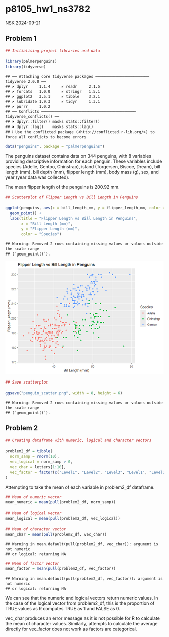 p8105_hw1_ns3782
================
NSK
2024-09-21

## Problem 1

``` r
## Initialising project libraries and data

library(palmerpenguins)
library(tidyverse)
```

    ## ── Attaching core tidyverse packages ──────────────────────── tidyverse 2.0.0 ──
    ## ✔ dplyr     1.1.4     ✔ readr     2.1.5
    ## ✔ forcats   1.0.0     ✔ stringr   1.5.1
    ## ✔ ggplot2   3.5.1     ✔ tibble    3.2.1
    ## ✔ lubridate 1.9.3     ✔ tidyr     1.3.1
    ## ✔ purrr     1.0.2     
    ## ── Conflicts ────────────────────────────────────────── tidyverse_conflicts() ──
    ## ✖ dplyr::filter() masks stats::filter()
    ## ✖ dplyr::lag()    masks stats::lag()
    ## ℹ Use the conflicted package (<http://conflicted.r-lib.org/>) to force all conflicts to become errors

``` r
data("penguins", package = "palmerpenguins")
```

The penguins dataset contains data on 344 penguins, with 8 variables
providing descriptive information for each penguin. These variables
include species (Adelie, Gentoo, Chinstrap), island (Torgersen, Biscoe,
Dream), bill length (mm), bill depth (mm), flipper length (mm), body
mass (g), sex, and year (year data was collected).

The mean flipper length of the penguins is 200.92 mm.

``` r
## Scatterplot of Flipper Length vs Bill Length in Penguins

ggplot(penguins, aes(x = bill_length_mm, y = flipper_length_mm, color = species)) +
  geom_point() +
  labs(title = "Flipper Length vs Bill Length in Penguins",
       x = "Bill Length (mm)",
       y = "Flipper Length (mm)",
       color = "Species")
```

    ## Warning: Removed 2 rows containing missing values or values outside the scale range
    ## (`geom_point()`).

![](p8105_hw1_ns3782_files/figure-gfm/penguins_scatterplot-1.png)<!-- -->

``` r
## Save scatterplot

ggsave("penguin_scatter.png", width = 8, height = 6)
```

    ## Warning: Removed 2 rows containing missing values or values outside the scale range
    ## (`geom_point()`).

## Problem 2

``` r
## Creating dataframe with numeric, logical and character vectors

problem2_df = tibble(
  norm_samp = rnorm(10),
  vec_logical = norm_samp > 0,
  vec_char = letters[1:10],
  vec_factor = factor(c("Level1", "Level2", "Level3", "Level1", "Level2", "Level3", "Level1", "Level2", "Level3", "Level1"))
)
```

Attempting to take the mean of each variable in problem2_df dataframe.

``` r
## Mean of numeric vector
mean_numeric = mean(pull(problem2_df, norm_samp))

## Mean of logical vector
mean_logical = mean(pull(problem2_df, vec_logical))

## Mean of character vector
mean_char = mean(pull(problem2_df, vec_char))
```

    ## Warning in mean.default(pull(problem2_df, vec_char)): argument is not numeric
    ## or logical: returning NA

``` r
## Mean of factor vector
mean_factor = mean(pull(problem2_df, vec_factor))
```

    ## Warning in mean.default(pull(problem2_df, vec_factor)): argument is not numeric
    ## or logical: returning NA

We can see that the numeric and logical vectors return numeric values.
In the case of the logical vector from problem2_df, this is the
proportion of TRUE values as R computes TRUE as 1 and FALSE as 0.

vec_char produces an error message as it is not possible for R to
calculate the mean of character values. Similarly, attempts to calculate
the average directly for vec_factor does not work as factors are
categorical.
